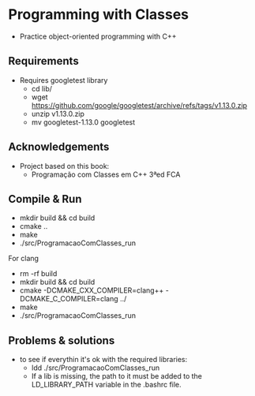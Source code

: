# Programming with Classes

* Practice object-oriented programming with C++

## Requirements

* Requires googletest library
  * cd lib/
  * wget <https://github.com/google/googletest/archive/refs/tags/v1.13.0.zip>
  * unzip v1.13.0.zip
  * mv googletest-1.13.0 googletest

## Acknowledgements

* Project based on this book:
  * Programação com Classes em C++ 3ªed FCA

## Compile & Run

* mkdir build && cd build
* cmake ..
* make
* ./src/ProgramacaoComClasses_run

For clang

* rm -rf build
* mkdir build && cd build
* cmake -DCMAKE_CXX_COMPILER=clang++ -DCMAKE_C_COMPILER=clang ../
* make
* ./src/ProgramacaoComClasses_run

## Problems & solutions

* to see if everythin it's ok with the required libraries:
  * ldd ./src/ProgramacaoComClasses_run
  * If a lib is missing, the path to it must be added to the LD_LIBRARY_PATH variable in the .bashrc file.
